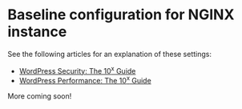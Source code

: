 # Baseline configuration for NGINX instance #

See the following articles for an explanation of these settings:

* [WordPress Security: The 10<sup>x</sup> Guide](https://10xnation.com/wordpress-security/)
* [WordPress Performance: The 10<sup>x</sup> Guide](https://10xnation.com/wordpress-performance/)

More coming soon!

